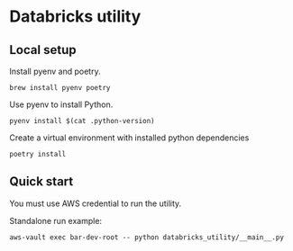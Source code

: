 # Databricks utility

## Local setup

Install pyenv and poetry.
```
brew install pyenv poetry
```
Use pyenv to install Python.
```
pyenv install $(cat .python-version)
```
Create a virtual environment with installed python dependencies
```
poetry install
```

## Quick start
You must use AWS credential to run the utility.

Standalone run example:
```
aws-vault exec bar-dev-root -- python databricks_utility/__main__.py
```